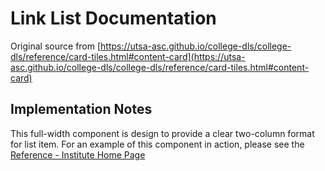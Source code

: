 # Link List Documentation

Original source from [https://utsa-asc.github.io/college-dls/college-dls/reference/card-tiles.html#content-card](https://utsa-asc.github.io/college-dls/college-dls/reference/card-tiles.html#content-card)
## Implementation Notes

This full-width component is design to provide a clear two-column format for list item.  For an example of this component in action, please see the [Reference - Institute Home Page](institute-home-page)
